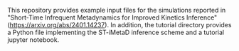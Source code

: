 This repository provides example input files for the simulations reported in "Short-Time Infrequent Metadynamics for Improved Kinetics Inference" (https://arxiv.org/abs/2401.14237). 
In addition, the tutorial directory provides a Python file implementing the ST-iMetaD inference scheme and a tutorial jupyter notebook.
